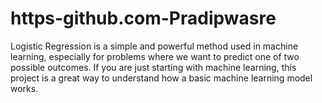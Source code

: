 # https-github.com-Pradipwasre
Logistic Regression is a simple and powerful method used in machine learning, especially for problems where we want to predict one of two possible outcomes. If you are just starting with machine learning, this project is a great way to understand how a basic machine learning model works.
